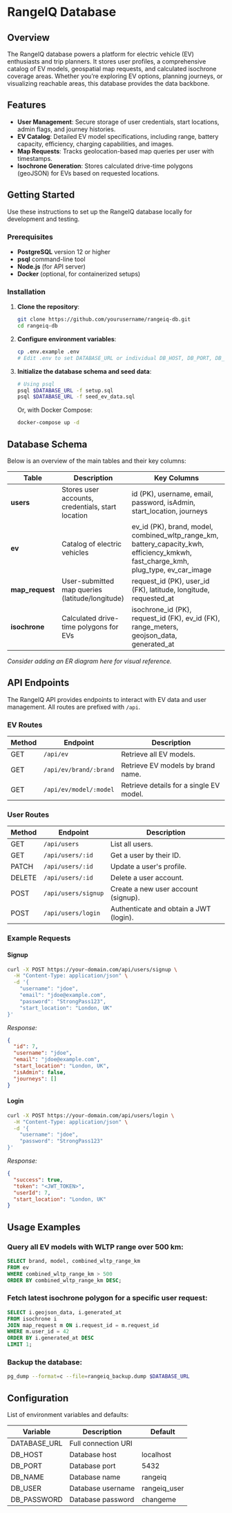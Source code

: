 # RangeIQ Database

## Overview

The RangeIQ database powers a platform for electric vehicle (EV) enthusiasts and trip planners. It stores user profiles, a comprehensive catalog of EV models, geospatial map requests, and calculated isochrone coverage areas. Whether you’re exploring EV options, planning journeys, or visualizing reachable areas, this database provides the data backbone.

## Features

* **User Management**: Secure storage of user credentials, start locations, admin flags, and journey histories.
* **EV Catalog**: Detailed EV model specifications, including range, battery capacity, efficiency, charging capabilities, and images.
* **Map Requests**: Tracks geolocation-based map queries per user with timestamps.
* **Isochrone Generation**: Stores calculated drive-time polygons (geoJSON) for EVs based on requested locations.

## Getting Started

Use these instructions to set up the RangeIQ database locally for development and testing.

### Prerequisites

* **PostgreSQL** version 12 or higher
* **psql** command-line tool
* **Node.js** (for API server)
* **Docker** (optional, for containerized setups)

### Installation

1. **Clone the repository**:

   ```bash
   git clone https://github.com/yourusername/rangeiq-db.git
   cd rangeiq-db
   ```
2. **Configure environment variables**:

   ```bash
   cp .env.example .env
   # Edit .env to set DATABASE_URL or individual DB_HOST, DB_PORT, DB_USER, DB_PASSWORD, DB_NAME
   ```
3. **Initialize the database schema and seed data**:

   ```bash
   # Using psql
   psql $DATABASE_URL -f setup.sql
   psql $DATABASE_URL -f seed_ev_data.sql
   ```

   Or, with Docker Compose:

   ```bash
   docker-compose up -d
   ```

## Database Schema

Below is an overview of the main tables and their key columns:

| Table            | Description                                       | Key Columns                                                                                                                                    |
| ---------------- | ------------------------------------------------- | ---------------------------------------------------------------------------------------------------------------------------------------------- |
| **users**        | Stores user accounts, credentials, start location | id (PK), username, email, password, isAdmin, start\_location, journeys                                                                         |
| **ev**           | Catalog of electric vehicles                      | ev\_id (PK), brand, model, combined\_wltp\_range\_km, battery\_capacity\_kwh, efficiency\_kmkwh, fast\_charge\_kmh, plug\_type, ev\_car\_image |
| **map\_request** | User-submitted map queries (latitude/longitude)   | request\_id (PK), user\_id (FK), latitude, longitude, requested\_at                                                                            |
| **isochrone**    | Calculated drive-time polygons for EVs            | isochrone\_id (PK), request\_id (FK), ev\_id (FK), range\_meters, geojson\_data, generated\_at                                                 |

*Consider adding an ER diagram here for visual reference.*

## API Endpoints

The RangeIQ API provides endpoints to interact with EV data and user management. All routes are prefixed with `/api`.

### EV Routes

| Method | Endpoint               | Description                             |
| ------ | ---------------------- | --------------------------------------- |
| GET    | `/api/ev`              | Retrieve all EV models.                 |
| GET    | `/api/ev/brand/:brand` | Retrieve EV models by brand name.       |
| GET    | `/api/ev/model/:model` | Retrieve details for a single EV model. |

### User Routes

| Method | Endpoint            | Description                            |
| ------ | ------------------- | -------------------------------------- |
| GET    | `/api/users`        | List all users.                        |
| GET    | `/api/users/:id`    | Get a user by their ID.                |
| PATCH  | `/api/users/:id`    | Update a user's profile.               |
| DELETE | `/api/users/:id`    | Delete a user account.                 |
| POST   | `/api/users/signup` | Create a new user account (signup).    |
| POST   | `/api/users/login`  | Authenticate and obtain a JWT (login). |

### Example Requests

#### Signup

```bash
curl -X POST https://your-domain.com/api/users/signup \
  -H "Content-Type: application/json" \
  -d '{
    "username": "jdoe",
    "email": "jdoe@example.com",
    "password": "StrongPass123",
    "start_location": "London, UK"
}'
```

*Response:*

```json
{
  "id": 7,
  "username": "jdoe",
  "email": "jdoe@example.com",
  "start_location": "London, UK",
  "isAdmin": false,
  "journeys": []
}
```

#### Login

```bash
curl -X POST https://your-domain.com/api/users/login \
  -H "Content-Type: application/json" \
  -d '{
    "username": "jdoe",
    "password": "StrongPass123"
}'
```

*Response:*

```json
{
  "success": true,
  "token": "<JWT_TOKEN>",
  "userId": 7,
  "start_location": "London, UK"
}
```

## Usage Examples

### Query all EV models with WLTP range over 500 km:

```sql
SELECT brand, model, combined_wltp_range_km
FROM ev
WHERE combined_wltp_range_km > 500
ORDER BY combined_wltp_range_km DESC;
```

### Fetch latest isochrone polygon for a specific user request:

```sql
SELECT i.geojson_data, i.generated_at
FROM isochrone i
JOIN map_request m ON i.request_id = m.request_id
WHERE m.user_id = 42
ORDER BY i.generated_at DESC
LIMIT 1;
```

### Backup the database:

```bash
pg_dump --format=c --file=rangeiq_backup.dump $DATABASE_URL
```

## Configuration

List of environment variables and defaults:

| Variable      | Description         | Default       |
| ------------- | ------------------- | ------------- |
| DATABASE\_URL | Full connection URI |               |
| DB\_HOST      | Database host       | localhost     |
| DB\_PORT      | Database port       | 5432          |
| DB\_NAME      | Database name       | rangeiq       |
| DB\_USER      | Database username   | rangeiq\_user |
| DB\_PASSWORD  | Database password   | changeme      |

